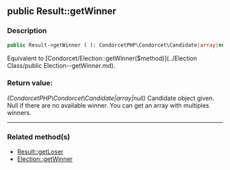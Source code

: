## public Result::getWinner

### Description    

```php
public Result->getWinner ( ): CondorcetPHP\Condorcet\Candidate|array|null
```

Equivalent to [Condorcet/Election::getWinner($method)](../Election Class/public Election--getWinner.md).
    

### Return value:   

*(CondorcetPHP\Condorcet\Candidate|array|null)* Candidate object given. Null if there are no available winner.
You can get an array with multiples winners.


---------------------------------------

### Related method(s)      

* [Result::getLoser](../Result%20Class/public%20Result--getLoser.md)    
* [Election::getWinner](../Election%20Class/public%20Election--getWinner.md)    

